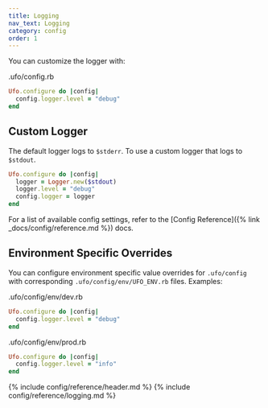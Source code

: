 ```yaml
---
title: Logging
nav_text: Logging
category: config
order: 1
---
```


You can customize the logger with:

.ufo/config.rb

```ruby
Ufo.configure do |config|
  config.logger.level = "debug"
end
```

## Custom Logger

The default logger logs to `$stderr`. To use a custom logger that logs to `$stdout`.

```ruby
Ufo.configure do |config|
  logger = Logger.new($stdout)
  logger.level = "debug"
  config.logger = logger
end
```

For a list of available config settings, refer to the [Config Reference]({% link _docs/config/reference.md %}) docs.

## Environment Specific Overrides

You can configure environment specific value overrides for `.ufo/config` with corresponding `.ufo/config/env/UFO_ENV.rb` files. Examples:

.ufo/config/env/dev.rb

```ruby
Ufo.configure do |config|
  config.logger.level = "debug"
end
```

.ufo/config/env/prod.rb

```ruby
Ufo.configure do |config|
  config.logger.level = "info"
end
```

{% include config/reference/header.md %}
{% include config/reference/logging.md %}
